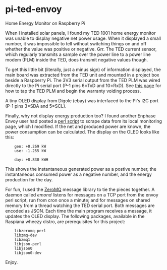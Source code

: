 
pi-ted-envoy
==============

Home Energy Monitor on Raspberry Pi

When I installed solar panels, I found my TED 1001 home energy
monitor was unable to display negative net power usage.  When
it displayed a small number, it was impossible to tell without switching
things on and off whether the value was positive or negative.  Grr.
The TED current sensor, which regularly transmits a sample over the
power line to a power line modem (PLM) inside the TED, does transmit
negative values though.

To get this little bit (literally, just a minus sign) of information displayed,
the main board was extracted from the TED unit and mounted in a project
box beside a Raspberry Pi.  The 3V3 serial output from the TED PLM was
wired directly to the Pi serial port (P-1 pins 6=TxD and 10=RxD).
See [this page](http://gangliontwitch.com/ted/) for how to tap the TED PLM
and begin the warranty voiding process.

A tiny OLED display from Digole (ebay) was interfaced to the Pi's
I2C port (P-1 pins 3=SDA and 5=SCL).

Finally, why not display energy production too?
I found another Enphase Envoy user had posted a
[perl script](http://sandeen.net/wordpress/energy/solar-monitoring/)
to scrape data from its local monitoring page, which I modified.
If the net and produced power are known, the power consumption can
be calculated.  The display on the OLED looks like this:
```
    gen: +0.269 kW
    use: -1.255 kW

    day: +8.830 kWH
```
This shows the instantaneous generated power as a postive number,
the instantaneous consumed power as a negative number, and the
energy production for the day.

For fun, I used the [ZeroMQ](http://www.zeromq.org/) message library to
tie the pieces together.  A daemon called _emond_ listens for messages
on a TCP port from the envoy perl script, run from cron once a minute; and
for messages on shared memory from a thread watching the TED serial port.
Both messages are encoded as JSON.  Each time the main program receives
a message, it updates the OLED display.
The following packages, available in the Raspiana wheezy distro,
are prerequisites for this project:
```
    libzeromq-perl
    libzmq-dev
    libzmq1
    libjson-perl
    libjson0
    libjson0-dev
```

Enjoy.
